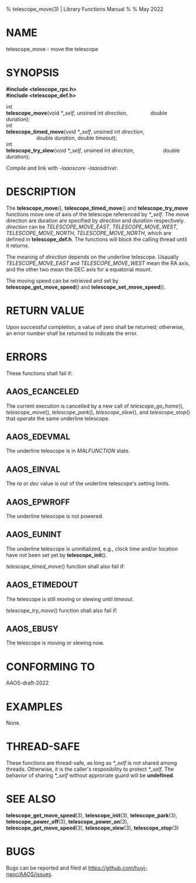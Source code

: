 % telescope\_move(3) | Library Functions Manual
%
% May 2022

NAME
====

telescope\_move - move the telescope

SYNOPSIS
========

**#include <telescope_rpc.h>**  
**#include <telescope_def.h>**

int  
**telescope_move**(void *\*\_self*, unsined int *direction*, 
$~~~~~~~~~~~~~~~$double *duration*);  
int  
**telescope_timed_move**(void *\*\_self*, unsined int *direction*,  
$~~~~~~~~~~~~~~~~~~~~~$double *duration*, double *timeout*);  
int  
**telescope_try_slew**(void *\*\_self*, unsined int *direction*, 
$~~~~~~~~~~~~~~~~~~~$double *duration*);

Compile and link with *-laaoscore* *-laaosdriver*.

DESCRIPTION
===========

The **telescope_move**(), **telescope_timed_move**() and **telescope_try_move** functions move one of axis of the telescope referenced by *\*\_self*. The move direction are duration are specified by *direction* and *duration* respectively. *direction* can be *TELESCOPE_MOVE_EAST*, *TELESCOPE_MOVE_WEST*, *TELESCOPE_MOVE_NORTH*, *TELESCOPE_MOVE_NORTH*, which are defined in **telescope_def.h**. The functions will block the calling thread until it returns. 

The meaning of *direction* depends on the underline telescope. Usaually *TELESCOPE_MOVE_EAST* and *TELESCOPE_MOVE_WEST* mean the RA axis, and the other two mean the DEC axis for a equatorial mount. 

The moving speed can be retrieved and set by **telescope_get_move_speed**() and **telescope_set_move_speed**(). 

RETURN VALUE
============

Upon successful completion, a value of zero shall be returned; otherwise, an error number shall be returned to indicate the error.

ERRORS
======

These functions shall fail if:

AAOS\_ECANCELED
--------------

The current execution is cancelled by a new call of *telescope_go_home*(), *telescope_move*(), *telescope_park*(), *telescope_slew*(), and *telescope_stop*() that operate the same underline telescope. 

AAOS\_EDEVMAL
------------

The underline telescope is in *MALFUNCTION* state.

AAOS\_EINVAL
-----------

The *ra* or *dec* value is out of the underline telescope's setting limits.

AAOS\_EPWROFF
------------

The underline telescope is not powered.

AAOS\_EUNINT
-----------

The underline telescope is uninitialized, e.g., clock time and/or location have not been set yet by **telescope_init**().

*telescope_timed_move*() function shall also fail if:

AAOS\_ETIMEDOUT
--------------

The telescope is still moving or slewing until *timeout*.

*telescope_try_move*() function shall also fail if:

AAOS\_EBUSY
----------

The telescope is moving or slewing now.

CONFORMING TO
=============

AAOS-draft-2022

EXAMPLES
========

None.

THREAD-SAFE
===========

These functions are thread-safe, as long as *\*\_self* is not shared among threads. Otherwise, it is the caller's resposibility to protect *\*\_self*. The behavior of sharing *\*\_self* without approriate guard will be **undefined**.

SEE ALSO
========

**telescope_get_move_speed**(3), **telescope_init**(3), **telescope_park**(3), **telescope_power_off**(3), **telescope_power_on**(3), **telescope_get_move_speed**(3), **telescope_slew**(3), **telescope_stop**(3)

BUGS
====

Bugs can be reported and filed at https://github.com/huyi-naoc/AAOS/issues.

